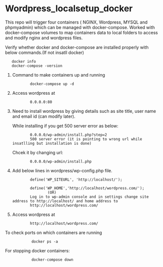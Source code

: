 # Wordpress_localsetup_docker

This repo will trigger four containers ( NGINX, Wordpress, MYSQL and phpmyadmin) which can be managed with docker-compose.
Worked with docker-compose volumes to map containers data to local folders to access and modify nginx and wordpress files.
  
  Verify whether docker and docker-compose are installed properly with below commands.(If not insatll docker)
       
       docker info
       docker-compose -version

1. Command to make containers up and running
 
               docker-compose up -d  
    
2. Access wordpress  at 
   
               0.0.0.0:80

3. Need to install wordpress by giving details such as site title, user name and email id (can modify later).
 
   While installing if you get 500 server error as below:
      
               0.0.0.0/wp-admin/install.php?step=2
               500 server error (it is pointing to wrong url while insatlling but installation is done)
    
    Chcek it by changing url:
          
               0.0.0.0/wp-admin/install.php
           
4. Add below lines in wordpress/wp-config.php file.

               define('WP_SITEURL', 'http://localhost/');
               
               define('WP_HOME','http://localhost/wordpress.com/');  
                       (OR)
               Log in to wp-admin console and in settings change site address to http://localhost/ and home address to 
               http://localhost/wordpress.com/
               
5. Access wordpress at 

               http://localhost/wordpress.com/
               
To check ports on which containers are running

                docker ps -a

For stopping docker containers:
          
                docker-compose down               
               